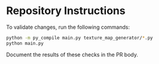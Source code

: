 # Repository Instructions

To validate changes, run the following commands:

```bash
python -m py_compile main.py texture_map_generator/*.py
python main.py
```

Document the results of these checks in the PR body.
